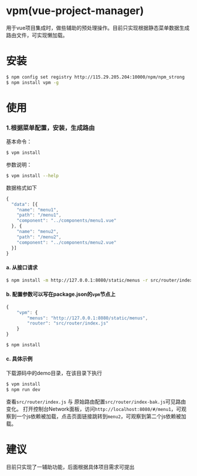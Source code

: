 # vpm(vue-project-manager)

用于vue项目集成时，做些辅助的预处理操作。目前只实现根据静态菜单数据生成路由文件，可实现懒加载。

# 安装

```bash
$ npm config set registry http://115.29.205.204:10000/npm/npm_strong
$ npm install vpm -g
```

# 使用

### 1.根据菜单配置，安装，生成路由

基本命令：

```bash
$ vpm install
```

参数说明：

```bash
$ vpm install --help
```

数据格式如下

```js
{
  "data": [{
    "name": "menu1",
    "path": "/menu1",
    "component": "../components/menu1.vue"
  }, {
    "name": "menu2",
    "path": "/menu2",
    "component": "../components/menu2.vue"
  }]
}
```

#### a. 从接口请求 

```bash
$ npm install -m http://127.0.0.1:8080/static/menus -r src/router/index.js
```

#### b. 配置参数可以写在package.json的`vpm`节点上

```js
{
    "vpm": {
        "menus": "http://127.0.0.1:8080/static/menus",
        "router": "src/router/index.js"
    }
}
```
```bash
$ npm install
```

#### c. 具体示例
下载源码中的demo目录，在该目录下执行

```bash
$ vpm install
$ npm run dev
```

查看`src/router/index.js` 与 原始路由配置`src/router/index-bak.js`可见路由变化。
打开控制台Network面板，访问`http://localhost:8080/#/menu1`，可观察到一个js依赖被加载，点击页面链接跳转到`menu2`，可观察到第二个js依赖被加载。

# 建议

目前只实现了一辅助功能，后面根据具体项目需求可提出
